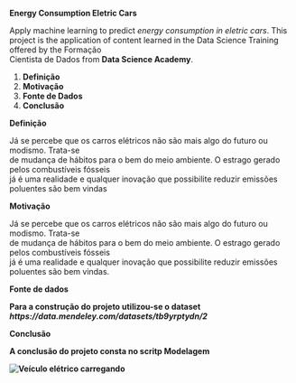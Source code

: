 
<strong>Energy Consumption Eletric Cars</strong>
	
<p> Apply machine learning to predict <em>energy consumption in eletric cars</em>.
This project is the application of content learned in the Data Science Training offered by the Formação<br>
Cientista de Dados from <strong>Data Science Academy</strong>.</p>

<ol>
	<li><strong>Definição</strong></li>
	<li><strong>Motivação</strong></li>
	<li><strong>Fonte de Dados</strong></li>
	<li><strong>Conclusão</strong></li>
</ol>

<strong>Definição</strong>
<p>Já se percebe que os carros elétricos não são mais algo do futuro ou modismo. Trata-se <br>
de mudança de hábitos para o bem do meio ambiente. O estrago gerado pelos combustíveis fósseis<br>
já é uma realidade e qualquer inovação que possibilite reduzir emissões poluentes são bem vindas</p>

<strong>Motivação</strong>
<p>Já se percebe que os carros elétricos não são mais algo do futuro ou modismo. Trata-se <br>
de mudança de hábitos para o bem do meio ambiente. O estrago gerado pelos combustíveis fósseis<br>
já é uma realidade e qualquer inovação que possibilite reduzir emissões poluentes são bem vindas.


<strong>Fonte de dados</storng>
<p>Para a construção do projeto utilizou-se o dataset <em>https://data.mendeley.com/datasets/tb9yrptydn/2</em></p>


<strong>Conclusão</strong>
<p>A conclusão do projeto consta no scritp Modelagem</p>

<img src="projeto-01-v3.jpg" alt="Veículo elétrico carregando">











